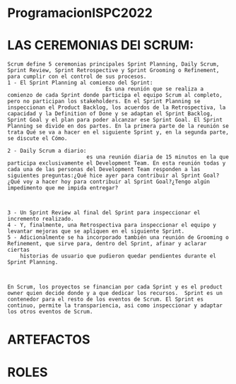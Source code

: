 # ProgramacionISPC2022

# LAS CEREMONIAS DEl SCRUM:
    Scrum define 5 ceremonias principales Sprint Planning, Daily Scrum, Sprint Review, Sprint Retrospective y Sprint Grooming o Refinement,
    para cumplir con el control de sus procesos.
    1 - El Sprint Planning al comienzo del Sprint: 
                                   Es una reunión que se realiza a comienzo de cada Sprint donde participa el equipo Scrum al completo, pero no participan los stakeholders. En el Sprint Planning se inspeccionan el Product Backlog, los acuerdos de la Retrospectiva, la capacidad y la Definition of Done y se adaptan el Sprint Backlog, Sprint Goal y el plan para poder alcanzar ese Sprint Goal. El Sprint Planning se divide en dos partes. En la primera parte de la reunión se trata Qué se va a hacer en el siguiente Sprint y, en la segunda parte, se discute el Cómo. 
                                   
    2 - Daily Scrum a diario: 
                             es una reunión diaria de 15 minutos en la que participa exclusivamente el Development Team. En esta reunión todas y cada una de las personas del Development Team responden a las siguientes preguntas:¿Qué hice ayer para contribuir al Sprint Goal? ¿Qué voy a hacer hoy para contribuir al Sprint Goal?¿Tengo algún impedimento que me impida entregar?
    
    
    
    3 - Un Sprint Review al final del Sprint para inspeccionar el incremento realizado.
    4 - Y, finalmente, una Retrospectiva para inspeccionar el equipo y levantar mejoras que se apliquen en el siguiente Sprint.
    5 - Adicionalmente se ha incorporado también una reunión de Grooming o Refinement, que sirve para, dentro del Sprint, afinar y aclarar ciertas 
        historias de usuario que pudieron quedar pendientes durante el Sprint Planning.
        
    
        
    En Scrum, los proyectos se financian por cada Sprint y es el product owner quien decide donde y a que dedicar los recursos.  Sprint es un contenedor para el resto de los eventos de Scrum. El Sprint es continuo, permite la transpariencia, asi como inspeccionar y adaptar los otros eventos de Scrum.


   

# ARTEFACTOS 




# ROLES 
